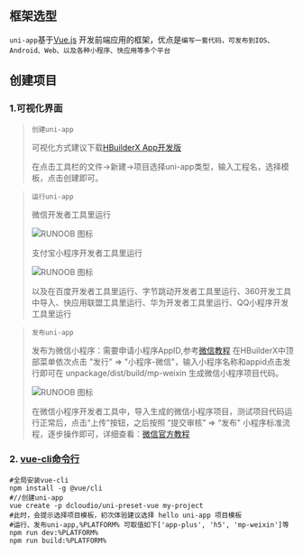 ## 框架选型

`uni-app`基于[Vue.js](https://vuejs.org/) 开发前端应用的框架，优点是`编写一套代码，可发布到IOS、Android、Web、以及各种小程序、快应用等多个平台`

## 创建项目

### 1.可视化界面
>`创建uni-app`
> 
> 可视化方式建议下载[HBuilderX App开发版](https://download1.dcloud.net.cn/download/HBuilderX.3.1.4.20210305.full.zip)
> 
> 在点击工具栏的文件->新建->项目选择uni-app类型，输入工程名，选择模板，点击创建即可。

>`运行uni-app`
> 
> 微信开发者工具里运行
> 
> ![RUNOOB 图标](https://bjetxgzv.cdn.bspapp.com/VKCEYUGU-uni-app-doc/d89fd6f0-4f1a-11eb-97b7-0dc4655d6e68.png "RUNOOB")
> 
> 支付宝小程序开发者工具里运行 
> 
> ![RUNOOB 图标](https://bjetxgzv.cdn.bspapp.com/VKCEYUGU-uni-app-doc/fee90480-4f1a-11eb-bd01-97bc1429a9ff.png "RUNOOB")
> 
> 以及在百度开发者工具里运行、字节跳动开发者工具里运行、360开发工具中导入、快应用联盟工具里运行、华为开发者工具里运行、QQ小程序开发工具里运行

> `发布uni-app`
> 
> 发布为微信小程序：需要申请小程序AppID,参考[微信教程](https://developers.weixin.qq.com/miniprogram/dev/framework/quickstart/getstart.html#%E7%94%B3%E8%AF%B7%E5%B8%90%E5%8F%B7) 
> 在HBuilderX中顶部菜单依次点击 "发行" => "小程序-微信"，输入小程序名称和appid点击发行即可在 unpackage/dist/build/mp-weixin 生成微信小程序项目代码。
> 
> ![RUNOOB 图标](https://bjetxgzv.cdn.bspapp.com/VKCEYUGU-uni-app-doc/b36294f0-4f37-11eb-8a36-ebb87efcf8c0.png "RUNOOB")
> 
> 在微信小程序开发者工具中，导入生成的微信小程序项目，测试项目代码运行正常后，点击“上传”按钮，之后按照 “提交审核” => “发布” 小程序标准流程，逐步操作即可，详细查看：[微信官方教程](https://developers.weixin.qq.com/miniprogram/dev/framework/quickstart/release.html#%E5%8F%91%E5%B8%83%E4%B8%8A%E7%BA%BF)

### 2. [vue-cli命令行](https://uniapp.dcloud.io/quickstart?id=%e9%80%9a%e8%bf%87vue-cli%e5%91%bd%e4%bb%a4%e8%a1%8c)

```shell
#全局安装vue-cli
npm install -g @vue/cli
#//创建uni-app
vue create -p dcloudio/uni-preset-vue my-project
#此时，会提示选择项目模板，初次体验建议选择 hello uni-app 项目模板
#运行、发布uni-app,%PLATFORM% 可取值如下['app-plus', 'h5', 'mp-weixin']等
npm run dev:%PLATFORM%
npm run build:%PLATFORM%
```
